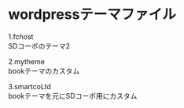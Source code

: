 # wordpressテーマファイル

1.fchost<br>
SDコーポのテーマ2

2.mytheme<br>
bookテーマのカスタム

3.smartcoLtd<br>
bookテーマを元にSDコーポ用にカスタム
